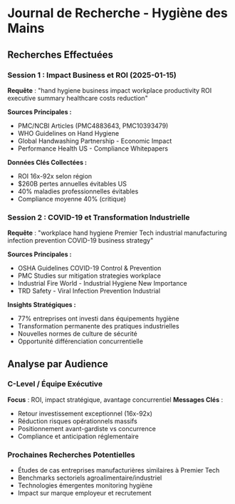 # Journal de Recherche - Hygiène des Mains

## Recherches Effectuées

### Session 1 : Impact Business et ROI (2025-01-15)

**Requête** : "hand hygiene business impact workplace productivity ROI executive summary healthcare costs reduction"

**Sources Principales :**
- PMC/NCBI Articles (PMC4883643, PMC10393479)
- WHO Guidelines on Hand Hygiene
- Global Handwashing Partnership - Economic Impact
- Performance Health US - Compliance Whitepapers

**Données Clés Collectées :**
- ROI 16x-92x selon région
- $260B pertes annuelles évitables US
- 40% maladies professionnelles évitables
- Compliance moyenne 40% (critique)

### Session 2 : COVID-19 et Transformation Industrielle

**Requête** : "workplace hand hygiene Premier Tech industrial manufacturing infection prevention COVID-19 business strategy"

**Sources Principales :**
- OSHA Guidelines COVID-19 Control & Prevention
- PMC Studies sur mitigation strategies workplace
- Industrial Fire World - Industrial Hygiene New Importance
- TRD Safety - Viral Infection Prevention Industrial

**Insights Stratégiques :**
- 77% entreprises ont investi dans équipements hygiène
- Transformation permanente des pratiques industrielles
- Nouvelles normes de culture de sécurité
- Opportunité différenciation concurrentielle

## Analyse par Audience

### C-Level / Équipe Exécutive
**Focus** : ROI, impact stratégique, avantage concurrentiel
**Messages Clés** :
- Retour investissement exceptionnel (16x-92x)
- Réduction risques opérationnels massifs
- Positionnement avant-gardiste vs concurrence
- Compliance et anticipation réglementaire

### Prochaines Recherches Potentielles
- Études de cas entreprises manufacturières similaires à Premier Tech
- Benchmarks sectoriels agroalimentaire/industriel
- Technologies émergentes monitoring hygiène
- Impact sur marque employeur et recrutement
